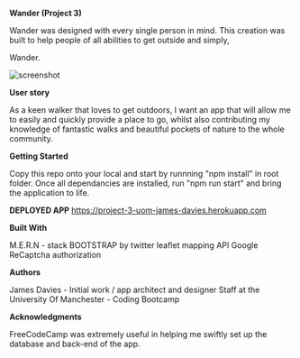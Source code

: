 **Wander (Project 3)**

Wander was designed with every single person in mind. This creation was built to help people of all abilities to get outside and simply,

 Wander.
 
 
 
 ![screenshot](https://github.com/Jamesdavies1/project-3/blob/master/images/Screenshot%202020-04-18%20at%2010.05.26.png)
 
 
 **User story**
 
As a keen walker that loves to get outdoors, I want an app that will allow me to easily and quickly provide a place to go, whilst also contributing my knowledge of fantastic walks and beautiful pockets of nature to the whole community.
 
 
 
 
**Getting Started**

Copy this repo onto your local and start by runnning "npm install" in root folder. 
Once all dependancies are installed, run "npm run start" and bring the application to life.




**DEPLOYED APP**
https://project-3-uom-james-davies.herokuapp.com




**Built With**

M.E.R.N - stack
BOOTSTRAP by twitter
leaflet mapping API
Google ReCaptcha authorization 




**Authors**

James Davies - Initial work / app architect and designer
Staff at the University Of Manchester - Coding Bootcamp




**Acknowledgments**

FreeCodeCamp was extremely useful in helping me swiftly set up the database and back-end of the app.
